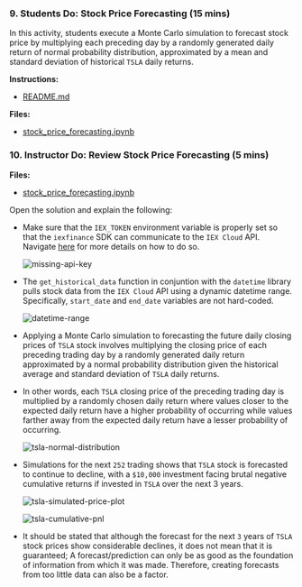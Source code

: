 ### 9. Students Do: Stock Price Forecasting (15 mins)

In this activity, students execute a Monte Carlo simulation to forecast stock price by multiplying each preceding day by a randomly generated daily return of normal probability distribution, approximated by a mean and standard deviation of historical `TSLA` daily returns. 

**Instructions:**

* [README.md](Activities/06-Stu_Simulation_of_Stock_Price_Trajectory/README.md)

**Files:**

* [stock_price_forecasting.ipynb](Activities/06-Stu_Simulation_of_Stock_Price_Trajectory/Unsolved/stock_price_forecasting.ipynb)

### 10. Instructor Do: Review Stock Price Forecasting (5 mins)

**Files:**

* [stock_price_forecasting.ipynb](Activities/04-Stu_Simulation_of_Stock_Price_Trajectory/Solved/stock_price_forecasting.ipynb)

Open the solution and explain the following:

* Make sure that the `IEX_TOKEN` environment variable is properly set so that the `iexfinance` SDK can communicate to the `IEX Cloud` API. Navigate [here](https://addisonlynch.github.io/iexfinance/stable/configuration.html) for more details on how to do so.

  ![missing-api-key](Images/missing-api-key.PNG)

* The `get_historical_data` function in conjuntion with the `datetime` library pulls stock data from the `IEX Cloud` API using a dynamic datetime range. Specifically, `start_date` and `end_date` variables are not hard-coded.

  ![datetime-range](Images/datetime-range.PNG)

* Applying a Monte Carlo simulation to forecasting the future daily closing prices of `TSLA` stock involves multiplying the closing price of each preceding trading day by a randomly generated daily return approximated by a normal probability distribution given the historical average and standard deviation of `TSLA` daily returns.

* In other words, each `TSLA` closing price of the preceding trading day is multiplied by a randomly chosen daily return where values closer to the expected daily return have a higher probability of occurring while values farther away from the expected daily return have a lesser probability of occurring.

  ![tsla-normal-distribution](Images/tsla-normal-distribution.PNG)

* Simulations for the next `252` trading shows that `TSLA` stock is forecasted to continue to decline, with a `$10,000` investment facing brutal negative cumulative returns if invested in `TSLA` over the next 3 years. 

  ![tsla-simulated-price-plot](Images/tsla-simulated-price-plot.PNG)

  ![tsla-cumulative-pnl](Images/tsla-cumulative-pnl.PNG)

* It should be stated that although the forecast for the next `3` years of `TSLA` stock prices show considerable declines, it does not mean that it is guaranteed; A forecast/prediction can only be as good as the foundation of information from which it was made. Therefore, creating forecasts from too little data can also be a factor.